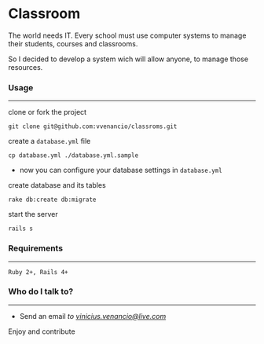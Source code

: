 # Classroom #

The world needs IT. 
Every school must use computer systems to manage their students, courses and classrooms. 

So I decided to develop a system wich will allow anyone, to manage those resources.

### Usage ###
---

clone or fork the project
```
git clone git@github.com:vvenancio/classroms.git
```

create a `database.yml` file

```
cp database.yml ./database.yml.sample
```

- now you can configure your database settings in `database.yml`

create database and its tables

```
rake db:create db:migrate
```

start the server

```
rails s
```

### Requirements ###
---

```
Ruby 2+, Rails 4+
```

### Who do I talk to? ###
---

* Send an email *to vinicius.venancio@live.com*



Enjoy and contribute